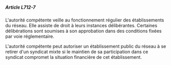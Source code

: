##### Article L712-7

L'autorité compétente veille au fonctionnement régulier des établissements du réseau. Elle assiste de droit à leurs instances délibérantes. Certaines délibérations sont soumises à son approbation dans des conditions fixées par voie réglementaire.

L'autorité compétente peut autoriser un établissement public du réseau à se retirer d'un syndicat mixte si le maintien de sa participation dans ce syndicat compromet la situation financière de cet établissement.

